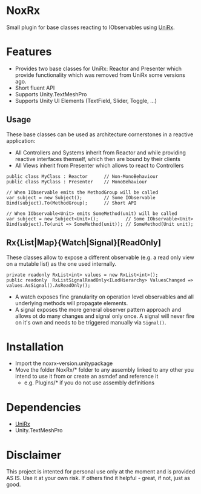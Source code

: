 # NoxRx
Small plugin for base classes reacting to IObservables using [UniRx](https://github.com/neuecc/UniRx).


# Features
* Provides two base classes for UniRx: Reactor and Presenter which provide functionality which was removed from UniRx some versions ago.
* Short fluent API
* Supports Unity.TextMeshPro
* Supports Unity UI Elements (TextField, Slider, Toggle, ...)

## Usage
These base classes can be used as architecture cornerstones in a reactive application:
* All Controllers and Systems inherit from Reactor and while providing reactive interfaces themself, which then are bound by their clients
* All Views inherit from Presenter which allows to react to Controllers

```
public class MyClass : Reactor		// Non-MonoBehaviour
public class MyClass : Presenter 	// MonoBehaviour

// When IObservable emits the MethodGroup will be called
var subject = new Subject(); 		// Some IObservable
Bind(subject).To(MethodGroup);		// Short API

// When IObservable<Unit> emits SomeMethod(unit) will be called
var subject = new Subject<Unit>(); 			// Some IObservable<Unit>
Bind(subject).To(unit => SomeMethod(unit));	// SomeMethod(Unit unit);
```

## Rx{List|Map}{Watch|Signal}[ReadOnly]

These classes allow to expose a different observable (e.g. a read only view on a mutable list) as the one used internally.
```
private readonly RxList<int> values = new RxList<int>();
public readonly  RxListSignalReadOnly<ILodHierarchy> ValuesChanged => values.AsSignal().AsReadOnly();
```

* A watch exposes fine granularity on operation level observables and all underlying methods will propagate elements.
* A signal exposes the more general observer pattern approach and allows ot do many changes and signal only once. A signal will never fire on it's own and needs to be triggered manually via `Signal()`.

# Installation
* Import the noxrx-version.unitypackage
* Move the folder NoxRx/* folder to any assembly linked to any other you intend to use it from or create an asmdef and reference it
  * e.g. Plugins/* if you do not use assembly definitions

# Dependencies
* [UniRx](https://github.com/neuecc/UniRx)
* Unity.TextMeshPro

# Disclaimer
This project is intented for personal use only at the moment and is provided AS IS. Use it at your own risk.
If others find it helpful - great, if not, just as good.
